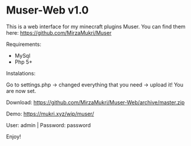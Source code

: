 # Muser-Web v1.0

This is a web interface for my minecraft plugins Muser. You can find them here: https://github.com/MirzaMukri/Muser

Requirements:
- MySql
- Php 5+

Instalations:

Go to settings.php -> changed everything that you need -> upload it! You are now set.

Download: https://github.com/MirzaMukri/Muser-Web/archive/master.zip

Demo: https://mukri.xyz/wip/muser/

User: admin |
Password: password

Enjoy!
